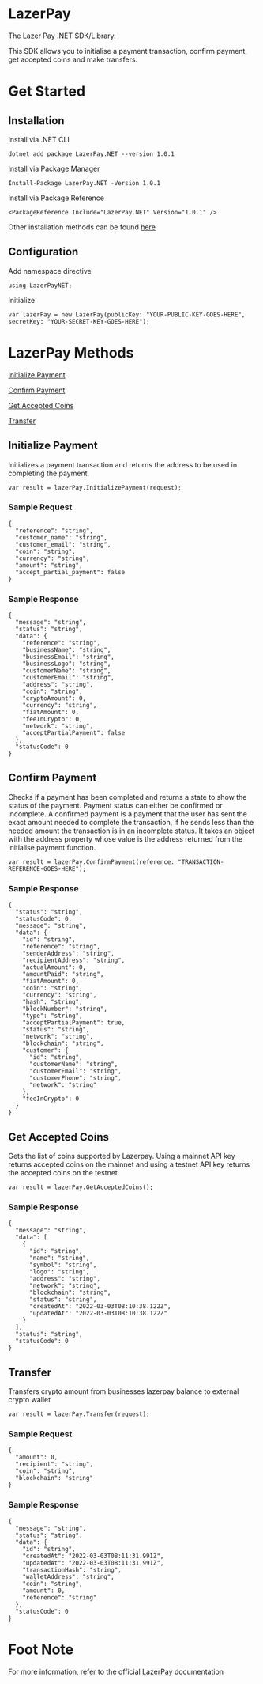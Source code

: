 # LazerPay
The Lazer Pay .NET SDK/Library.

This SDK allows you to initialise a payment transaction, confirm payment, get accepted coins and make transfers. 

# Get Started

## Installation
Install via .NET CLI

```
dotnet add package LazerPay.NET --version 1.0.1
```

Install via Package Manager

```
Install-Package LazerPay.NET -Version 1.0.1
```

Install via Package Reference

```
<PackageReference Include="LazerPay.NET" Version="1.0.1" />
```

Other installation methods can be found [here](https://www.nuget.org/packages/LazerPay.NET/)

## Configuration
Add namespace directive
```
using LazerPayNET;
```

Initialize
```
var lazerPay = new LazerPay(publicKey: "YOUR-PUBLIC-KEY-GOES-HERE", secretKey: "YOUR-SECRET-KEY-GOES-HERE");
```

# LazerPay Methods
[Initialize Payment](#initialize-payment)

[Confirm Payment](#confirm-payment)

[Get Accepted Coins](#get-accepted-coins)

[Transfer](#transfer)

## Initialize Payment
Initializes a payment transaction and returns the address to be used in completing the payment.
```
var result = lazerPay.InitializePayment(request);
```

### Sample Request
```
{
  "reference": "string",
  "customer_name": "string",
  "customer_email": "string",
  "coin": "string",
  "currency": "string",
  "amount": "string",
  "accept_partial_payment": false
}
```

### Sample Response
```
{
  "message": "string",
  "status": "string",
  "data": {
    "reference": "string",
    "businessName": "string",
    "businessEmail": "string",
    "businessLogo": "string",
    "customerName": "string",
    "customerEmail": "string",
    "address": "string",
    "coin": "string",
    "cryptoAmount": 0,
    "currency": "string",
    "fiatAmount": 0,
    "feeInCrypto": 0,
    "network": "string",
    "acceptPartialPayment": false
  },
  "statusCode": 0
}
```


## Confirm Payment
Checks if a payment has been completed and returns a state to show the status of the payment. Payment status can either be confirmed or incomplete. A confirmed payment is a payment that the user has sent the exact amount needed to complete the transaction, if he sends less than the needed amount the transaction is in an incomplete status.
It takes an object with the address property whose value is the address returned from the initialise payment function.
```
var result = lazerPay.ConfirmPayment(reference: "TRANSACTION-REFERENCE-GOES-HERE");
```

### Sample Response
```
{
  "status": "string",
  "statusCode": 0,
  "message": "string",
  "data": {
    "id": "string",
    "reference": "string",
    "senderAddress": "string",
    "recipientAddress": "string",
    "actualAmount": 0,
    "amountPaid": "string",
    "fiatAmount": 0,
    "coin": "string",
    "currency": "string",
    "hash": "string",
    "blockNumber": "string",
    "type": "string",
    "acceptPartialPayment": true,
    "status": "string",
    "network": "string",
    "blockchain": "string",
    "customer": {
      "id": "string",
      "customerName": "string",
      "customerEmail": "string",
      "customerPhone": "string",
      "network": "string"
    },
    "feeInCrypto": 0
  }
}
```


## Get Accepted Coins
Gets the list of coins supported by Lazerpay. Using a mainnet API key returns accepted coins on the mainnet and using a testnet API key returns the accepted coins on the testnet.
```
var result = lazerPay.GetAcceptedCoins();
```

### Sample Response
```
{
  "message": "string",
  "data": [
    {
      "id": "string",
      "name": "string",
      "symbol": "string",
      "logo": "string",
      "address": "string",
      "network": "string",
      "blockchain": "string",
      "status": "string",
      "createdAt": "2022-03-03T08:10:38.122Z",
      "updatedAt": "2022-03-03T08:10:38.122Z"
    }
  ],
  "status": "string",
  "statusCode": 0
}
```

## Transfer
Transfers crypto amount from businesses lazerpay balance to external crypto wallet
```
var result = lazerPay.Transfer(request);
```

### Sample Request
```
{
  "amount": 0,
  "recipient": "string",
  "coin": "string",
  "blockchain": "string"
}
```

### Sample Response
```
{
  "message": "string",
  "status": "string",
  "data": {
    "id": "string",
    "createdAt": "2022-03-03T08:11:31.991Z",
    "updatedAt": "2022-03-03T08:11:31.991Z",
    "transactionHash": "string",
    "walletAddress": "string",
    "coin": "string",
    "amount": 0,
    "reference": "string"
  },
  "statusCode": 0
}
```

# Foot Note
For more information, refer to the official [LazerPay](https://docs.lazerpay.finance/home/) documentation
